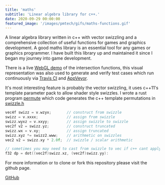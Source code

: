 ```yaml
---
title: 'maths'
subtitle: 'Linear algebra library for c++.'
date: 2020-09-29 00:00:00
featured_image: '/images/pmtech/gifs/maths-functions.gif'
---
```


A linear algebra library written in c++ with vector swizzling and a comprehensive collection of useful functions for games and graphics development. A good maths library is an essential tool for any games or graphics programmer. I have built this library up and maintained it since I began my journey into game development.

There is a live [WebGL demo](https://www.polymonster.co.uk/pmtech/examples/maths_functions.html) of the intersection functions, this visual representation was also used to generate and verify test cases which run continuously via [Travis CI](https://travis-ci.org/github/polymonster/maths) and [AppVeyor](https://ci.appveyor.com/project/polymonster/maths).

It's most interesting feature is probably the vector swizzling, it uses c++11's template parameter pack to allow shader style swizzles. I wrote a rust program [permute](https://github.com/polymonster/permute) which code generates the c++ template permutations in [swizzle.h](https://github.com/polymonster/maths/blob/master/swizzle.h)

```c++
vec4f swizz = v.wzyx;       // construct from swizzle
swizz = v.xxxx;             // assign from swizzle
swizz.wyxz = v.xxyy;        // assign swizzle to swizzle
vec2f v2 = swizz.yz;        // construct truncated
swizz.wx = v.xy;            // assign truncated
swizz.xyz *= swizz2.www;    // arithmetic on swizzles
vec2 v2 = swizz.xy * 2.0f;  // swizzle / scalar arithmetic

// sometimes you may need to cast from swizzle to vec if c++ cant apply implicit casts
f32 dp = dot((vec2f)swizz.xz, (vec2f)swizz.yy):
```


For more information or to clone or fork this repository please visit the github page.

<a href="https://github.com/polymonster/maths" class="button button--large">GitHub</a>